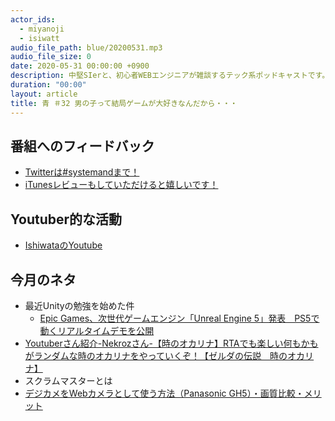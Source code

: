 ```yaml
---
actor_ids:
  - miyanoji
  - isiwatt
audio_file_path: blue/20200531.mp3
audio_file_size: 0
date: 2020-05-31 00:00:00 +0900
description: 中堅SIerと、初心者WEBエンジニアが雑談するテック系ポッドキャストです。
duration: "00:00"
layout: article
title: 青 ＃32 男の子って結局ゲームが大好きなんだから・・・
---
```

## 番組へのフィードバック
* [Twitterは#systemandまで！](https://twitter.com/search?q=%23systemand)
* [iTunesレビューもしていただけると嬉しいです！](https://itunes.apple.com/jp/podcast/systemand-online/id1205168408?mt=2)

## Youtuber的な活動
* [IshiwataのYoutube](https://www.youtube.com/channel/UC0dN6GcdwpQA-WdSfI2tmZQ)

## 今月のネタ
* 最近Unityの勉強を始めた件
	* [Epic Games、次世代ゲームエンジン「Unreal Engine 5」発表　PS5で動くリアルタイムデモを公開](https://www.itmedia.co.jp/news/articles/2005/14/news056.html)
* [Youtuberさん紹介-Nekrozさん-【時のオカリナ】RTAでも楽しい何もかもがランダムな時のオカリナをやっていくぞ！【ゼルダの伝説　時のオカリナ】](https://www.youtube.com/watch?v=Kr5Jx3UtHyw)
* スクラムマスターとは
* [デジカメをWebカメラとして使う方法（Panasonic GH5）・画質比較・メリット](https://www.ex-it-blog.com/webcamera-panasonic-gh5)

